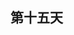 ## 第十五天


<!-- 
  新建窗口： 
    左右：  control + w + v
    上下：  control + w + s

  切换窗口：
    control + w + {j,k,h,l} 来下上左右切换窗口
    vim的窗口是包含了vscode本身的窗口的
  
    control + w + w 可以将2个窗口互换位置

  关闭窗口
    control + w + c    和vscode本身的 command + w 是一样的
   

    control + w + o  关闭除了当前窗口以外的所有窗口



  使用vscode本身的命令实现窗口操作：
    新建窗口：
      command + \
      这边需要修改按键实现窗口上下切分，vscode搜索split editor up
      command + control + \
    关闭窗口：
      command + w    关闭当前窗口
      command + k + w 是关闭所有窗口
    窗口切换：
      去keyboard的json配置实现shift + 方向键实现窗口切换：
      如果没改键使用shift + control + jkhl

    command + 0 / 9 可以切换到侧边栏或者工作区

        {
    // window move left
    "key": "shift+left",
    "command": "vim.remap",
    "when": "vim.mode == 'Normal'",
    "args": {
      "after": [
        "<c-w>",
        "h"
      ]
    }
  },
  {
    // window move right
    "key": "shift+right",
    "command": "vim.remap",
    "when": "vim.mode == 'Normal'",
    "args": {
      "after": [
        "<c-w>",
        "l"
      ]
    }
  },
  {
    // window move up
    "key": "shift+up",
    "command": "vim.remap",
    "when": "vim.mode == 'Normal'",
    "args": {
      "after": [
        "<c-w>",
        "k"
      ]
    }
  },
  {
    // window move down
    "key": "shift+down",
    "command": "vim.remap",
    "when": "vim.mode == 'Normal'",
    "args": {
      "after": [
        "<c-w>",
        "j"
      ]
    }
  }






-->


